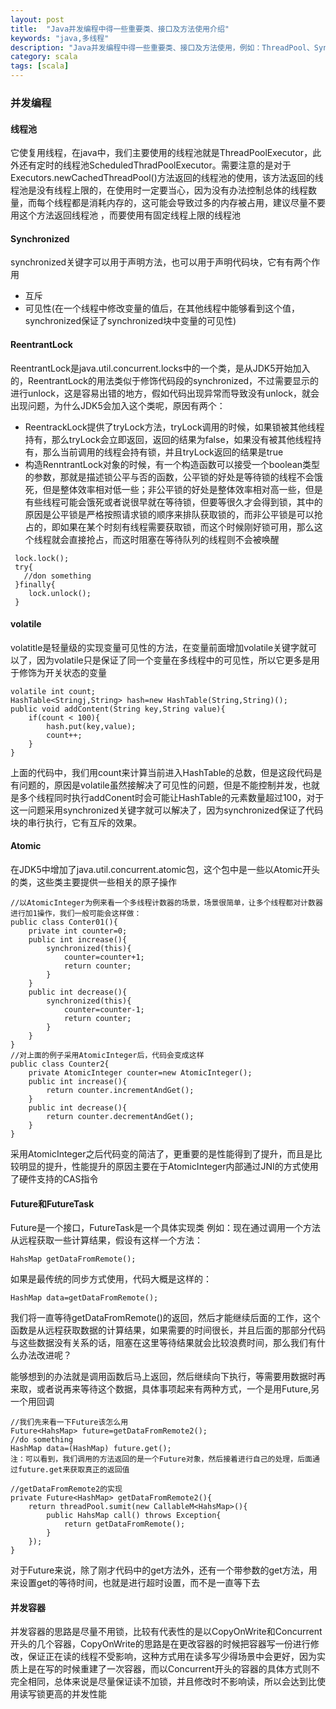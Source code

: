 ```yaml
---
layout: post
title:  "Java并发编程中得一些重要类、接口及方法使用介绍"
keywords: "java,多线程"
description: "Java并发编程中得一些重要类、接口及方法使用，例如：ThreadPool、Synchronized、ReentrantLock、volatile、Atomic、Future、并发容器å"
category: scala
tags: [scala]
---
```

### 并发编程
#### 线程池
它使复用线程，在java中，我们主要使用的线程池就是ThreadPoolExecutor，此外还有定时的线程池ScheduledThradPoolExecutor。需要注意的是对于Executors.newCachedThreadPool()方法返回的线程池的使用，该方法返回的线程池是没有线程上限的，在使用时一定要当心，因为没有办法控制总体的线程数量，而每个线程都是消耗内存的，这可能会导致过多的内存被占用，建议尽量不要用这个方法返回线程池 ，而要使用有固定线程上限的线程池
#### Synchronized
synchronized关键字可以用于声明方法，也可以用于声明代码块，它有有两个作用

* 互斥
* 可见性(在一个线程中修改变量的值后，在其他线程中能够看到这个值，synchronized保证了synchronized块中变量的可见性)

#### ReentrantLock
ReentrantLock是java.util.concurrent.locks中的一个类，是从JDK5开始加入的，ReentrantLock的用法类似于修饰代码段的synchronized，不过需要显示的进行unlock，这是容易出错的地方，假如代码出现异常而导致没有unlock，就会出现问题，为什么JDK5会加入这个类呢，原因有两个：

* ReentrackLock提供了tryLock方法，tryLock调用的时候，如果锁被其他线程持有，那么tryLock会立即返回，返回的结果为false，如果没有被其他线程持有，那么当前调用的线程会持有锁，并且tryLock返回的结果是true
* 构造RenntrantLock对象的时候，有一个构造函数可以接受一个boolean类型的参数，那就是描述锁公平与否的函数，公平锁的好处是等待锁的线程不会饿死，但是整体效率相对低一些；非公平锁的好处是整体效率相对高一些，但是有些线程可能会饿死或者说很早就在等待锁，但要等很久才会得到锁，其中的原因是公平锁是严格按照请求锁的顺序来排队获取锁的，而非公平锁是可以抢占的，即如果在某个时刻有线程需要获取锁，而这个时候刚好锁可用，那么这个线程就会直接抢占，而这时阻塞在等待队列的线程则不会被唤醒

```
 lock.lock();
 try{
   //don something
 }finally{
 	lock.unlock();
 }
```
#### volatile
volatitle是轻量级的实现变量可见性的方法，在变量前面增加volatile关键字就可以了，因为volatile只是保证了同一个变量在多线程中的可见性，所以它更多是用于修饰为开关状态的变量

```
volatile int count;
HashTable<Stringj,String> hash=new HashTable(String,String)();
public void addContent(String key,String value){
	if(count < 100){
		hash.put(key,value);
		count++;
	}
}
```
上面的代码中，我们用count来计算当前进入HashTable的总数，但是这段代码是有问题的，原因是volatile虽然接解决了可见性的问题，但是不能控制并发，也就是多个线程同时执行addConent时会可能让HashTable的元素数量超过100，对于这一问题采用synchronized关键字就可以解决了，因为synchronized保证了代码块的串行执行，它有互斥的效果。
#### Atomic
在JDK5中增加了java.util.concurrent.atomic包，这个包中是一些以Atomic开头的类，这些类主要提供一些相关的原子操作

```
//以AtomicInteger为例来看一个多线程计数器的场景，场景很简单，让多个线程都对计数器进行加1操作，我们一般可能会这样做：
public class Conter01(){
	private int counter=0;
	public int increase(){
		synchronized(this){
			counter=counter+1;
			return counter;
		}
	}
	public int decrease(){
		synchronized(this){
			counter=counter-1;
			return counter;
		}
	}
}
//对上面的例子采用AtomicInteger后，代码会变成这样 
public class Counter2{
	private AtomicInteger counter=new AtomicInteger();
	public int increase(){
		return counter.incrementAndGet();
	}
	public int decrease(){
		return counter.decrementAndGet();
	}
}
```
采用AtomicInteger之后代码变的简洁了，更重要的是性能得到了提升，而且是比较明显的提升，性能提升的原因主要在于AtomicInteger内部通过JNI的方式使用了硬件支持的CAS指令

#### Future和FutureTask
Future是一个接口，FutureTask是一个具体实现类
例如：现在通过调用一个方法从远程获取一些计算结果，假设有这样一个方法：

```
HahsMap getDataFromRemote();
```
如果是最传统的同步方式使用，代码大概是这样的：

```
HashMap data=getDataFromRemote();
```
我们将一直等待getDataFromRemote()的返回，然后才能继续后面的工作，这个函数是从远程获取数据的计算结果，如果需要的时间很长，并且后面的那部分代码与这些数据没有关系的话，阻塞在这里等待结果就会比较浪费时间，那么我们有什么办法改进呢？

能够想到的办法就是调用函数后马上返回，然后继续向下执行，等需要用数据时再来取，或者说再来等待这个数据，具体事项起来有两种方式，一个是用Future,另一个用回调

```
//我们先来看一下Future该怎么用
Future<HahsMap> future=getDataFromRemote2();
//do something
HashMap data=(HashMap) future.get();
注：可以看到，我们调用的方法返回的是一个Future对象，然后接着进行自己的处理，后面通过future.get来获取真正的返回值

//getDataFromRemote2的实现
private Future<HashMap> getDataFromRemote2(){
	return threadPool.sumit(new CallableM<HahsMap>(){
		public HahsMap call() throws Exception{
			return getDataFromRemote();
		}
	});
}
```
对于Future来说，除了刚才代码中的get方法外，还有一个带参数的get方法，用来设置get的等待时间，也就是进行超时设置，而不是一直等下去

#### 并发容器
并发容器的思路是尽量不用锁，比较有代表性的是以CopyOnWrite和Concurrent开头的几个容器，CopyOnWrite的思路是在更改容器的时候把容器写一份进行修改，保证正在读的线程不受影响，这种方式用在读多写少得场景中会更好，因为实质上是在写的时候重建了一次容器，而以Concurrent开头的容器的具体方式则不完全相同，总体来说是尽量保证读不加锁，并且修改时不影响读，所以会达到比使用读写锁更高的并发性能


































